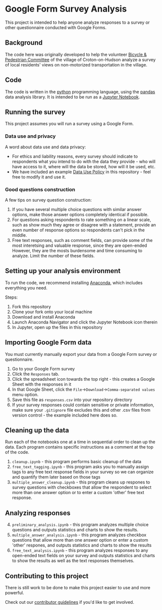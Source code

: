 # Google Form Survey Analysis
This project is intended to help anyone analyze responses to a survey or other questionnaire conducted with Google Forms.

## Background
The code here was originally developed to help the volunteer [Bicycle & Pedestrian Committee](https://github.com/croton-on-hudson/bicycle-pedestrian-committee) of the village of Croton-on-Hudson analyze a survey of local residents' views on non-motorized transportation in the village.

## Code
The code is written in the [python](https://www.python.org/) programming language, using the [pandas](https://pandas.pydata.org/) data analysis library.  It is intended to be run as a [Jupyter Notebook](https://jupyter.org/).

## Running the survey
This project assumes you will run a survey using a Google Form.

### Data use and privacy
A word about data use and data privacy:
- For ethics and liability reasons, every survey should indicate to respondents what you intend to do with the data they provide - who will have access to it, where will the data be stored, how will it be used, etc.
- We have included an example [Data Use Policy](Data-use-policy.md) in this repository - feel free to modify it and use it.

### Good questions construction
A few tips on survey question construction:
1. If you have several multiple choice questions with similar answer options, make those answer options completely identical if possible.
2. For questions asking respondents to rate something on a linear scale, such as show much they agree or disagree with a statement, provide an even number of response options so respondents can't pick in the middle.
3. Free text responses, such as comment fields, can provide some of the most interetsing and valuable response, since they are open-ended  However, they are the mosts burdensome and time consuming to analyze.  Limit the number of these fields.

## Setting up your analysis environment
To run the code, we recommend installing [Anaconda](https://www.anaconda.com/distribution/), which includes everything you need.

Steps:
1. Fork this repository
2. Clone your fork onto your local machine
3. Download and install Anaconda  
4. Launch Anaconda Navigator and click the Jupyter Notebook icon therein
5. In Jupyter, open up the files in this repository

## Importing Google Form data
You must currently manually export your data from a Google Form survey or questionnaire.

1. Go to your Google Form survey
2. Click the `Responses` tab.
3. Click the spreadsheet icon towards the top right - this creates a Google Sheet with the responses in it
4. In that Google Sheet, click the `File`->`Download`->`Comma-separated values` menu option.
5. Save this file as `responses.csv` into your repository directory
6. If your survey responses could contain sensitive or private information, make sure your `.gitignore` file excludes this and other .csv files from version control - the example included here does so.

## Cleaning up the data
Run each of the notebooks one at a time in sequential order to clean up the data.  Each program contains specific instructions as a comment at the top of the code.
1. `cleanup.ipynb` - this program performs basic cleanup of the data
2. `free_text_tagging.ipynb` - this program asks you to manually assign tags to any free text response fields in your survey so we can organize and quantify them later based on those tags
3. `multiple_answer_cleanup.ipynb` - this program cleans up respones to survey questions with checkboxes that allow the respondent to select more than one answer option or to enter a custom 'other' free text response.

## Analyzing responses
4. `preliminary_analysis.ipynb` - this program analyzes multiple choice questions and outputs statistics and charts to show the results.
5. `multiple_answer_analysis.ipynb` - this program analyzes checkbox questions that allow more than one answer option or enter a custom 'other' respones, and outputs statistics and charts to show the results
6. `free_text_analysis.ipynb` - this program analyzes responses to any open-ended text fields on your survey and outputs statistics and charts to show the results as well as the text responses themselves.

## Contributing to this project
There is still work to be done to make this project easier to use and more powerful.

Check out our [contributor guidelines](CONTRIBUTING.md) if you'd like to get involved.


